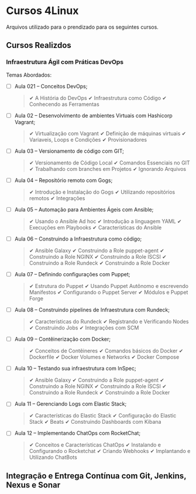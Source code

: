 # Cursos 4Linux
Arquivos utilizado para o prendizado para os seguintes cursos.

## Cursos Realizdos
### Infraestrutura Ágil com Práticas DevOps    
Temas Abordados:
- [ ] Aula 021 – Conceitos DevOps;
    >✔ A História do DevOps
    >✔ Infraestrutura como Código
    >✔ Conhecendo as Ferramentas
- [ ] Aula 02 – Desenvolvimento de ambientes Virtuais com Hashicorp Vagrant;
    >✔ Virtualização com Vagrant
    >✔ Definição de máquinas virtuais
    >✔ Variaveis, Loops e Condições
    >✔ Provisionadores
- [ ] Aula 03 – Versionamento de código com GIT;
    >✔ Versionamento de Código Local
    >✔ Comandos Essenciais no GIT
    >✔ Trabalhando com branches em Projetos
    >✔ Ignorando Arquivos
- [ ] Aula 04 – Repositório remoto com Gogs;
    >✔ Introdução e Instalação do Gogs
    >✔ Utilizando repositórios remotos
    >✔ Integrações
- [ ] Aula 05 – Automação para Ambientes Ágeis com Ansible;
    >✔ Usando o Ansible Ad hoc
    >✔ Introdução a linguagem YAML
    >✔ Execuções em Playbooks
    >✔ Características do Ansible
- [ ] Aula 06 – Construindo a Infraestrutura como código;
    >✔ Ansible Galaxy
    >✔ Construindo a Role puppet-agent
    >✔ Construindo a Role NGINX
    >✔ Construindo a Role ISCSI
    >✔ Construindo a Role Rundeck
    >✔ Construindo a Role Docker
- [ ] Aula 07 – Definindo configurações com Puppet;
    >✔ Estrutura do Puppet
    >✔ Usando Puppet Autônomo e escrevendo Manifestos
    >✔ Configurando o Puppet Server
    >✔ Módulos e Puppet Forge
- [ ] Aula 08 – Construindo pipelines de Infraestrutura com Rundeck;
    >✔ Características do Rundeck
    >✔ Registrando e Verificando Nodes
    >✔ Construindo Jobs
    >✔ Integrações com SCM
- [ ] Aula 09 – Contêinerização com Docker;
    >✔ Conceitos de Contêineres
    >✔ Comandos básicos do Docker
    >✔ Dockerfile
    >✔ Docker Volumes e Networks
    >✔ Docker Compose
- [ ] Aula 10 – Testando sua infraestrutura com InSpec;
    >✔ Ansible Galaxy
    >✔ Construindo a Role puppet-agent
    >✔ Construindo a Role NGINX
    >✔ Construindo a Role ISCSI
    >✔ Construindo a Role Rundeck
    >✔ Construindo a Role Docker
- [ ] Aula 11 – Gerenciando Logs com Elastic Stack;
    >✔ Características do Elastic Stack
    >✔ Configuração do Elastic Stack
    >✔ Beats
    >✔ Construindo Dashboards com Kibana
- [ ] Aula 12 – Implementando ChatOps com RocketChat;
    >✔ Conceitos e Características ChatOps
    >✔ Instalando e Configurando o Rocketchat
    >✔ Criando Webhooks
    >✔ Implantando e Utilizando ChatBots

## Integração e Entrega Contínua com Git, Jenkins, Nexus e Sonar